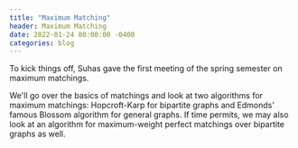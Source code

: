 ```yaml
---
title: "Maximum Matching"
header: Maximum Matching
date: 2022-01-24 00:00:00 -0400
categories: blog
---
```


To kick things off, Suhas gave the first meeting
of the spring semester on maximum matchings.

We'll go over the basics of matchings and look at two algorithms for maximum
matchings: Hopcroft-Karp for bipartite graphs and Edmonds' famous Blossom
algorithm for general graphs. If time permits, we may also look at an algorithm
for maximum-weight perfect matchings over bipartite graphs as well.

